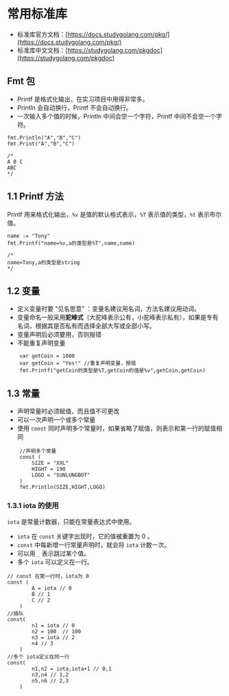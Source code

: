 # 常用标准库
- 标准库官方文档：[https://docs.studygolang.com/pkg/](https://docs.studygolang.com/pkg/)
- 标准库中文文档：[https://studygolang.com/pkgdoc](https://studygolang.com/pkgdoc)

## Fmt 包
- Printf 是格式化输出，在实习项目中用得非常多。
- Println 会自动换行，Printf 不会自动换行。
- 一次输入多个值的时候，Println 中间会空一个字符，Printf 中间不会空一个字符。

```Golang
fmt.Println("A","B","C") 
fmt.Print("A","B","C") 

/*
A B C
ABC
*/
```

## 1.1 Printf 方法
Printf 用来格式化输出，`%v` 是值的默认格式表示，`%T` 表示值的类型，`%t` 表示布尔值。

```Golang
name := "Tony"
fmt.Printf("name=%v,a的类型是%T",name,name) 

/*
name=Tony,a的类型是string
*/
```
## 1.2 变量
- 定义变量时要 “见名思意” ：变量名建议用名词，方法名建议用动词。
- 变量命名一般采用**驼峰式**（大驼峰表示公有，小驼峰表示私有），如果是专有名词，根据其是否私有而选择全部大写或全部小写。
- 变量声明后必须要用，否则报错
- 不能重复声明变量

```Golang
    var getCoin = 1000
	var getCoin = "Yes!" //重复声明变量，报错
	fmt.Printf("getCoin的类型是%T,getCoin的值是%v",getCoin,getCoin) 
```

## 1.3 常量
- 声明常量时必须赋值，而且值不可更改
- 可以一次声明一个或多个常量
- 使用 `const` 同时声明多个常量时，如果省略了赋值，则表示和第一行的赋值相同

```Golang
    //声明多个常量
    const ( 
		SIZE = "XXL"
		HIGHT = 190
		LOGO = "SUNLUNGBOT"
	)
	fmt.Println(SIZE,HIGHT,LOGO)
```
### 1.3.1 iota 的使用
`iota` 是常量计数器，只能在常量表达式中使用。

- `iota` 在 `const` 关键字出现时，它的值被重置为 0 。
- `const` 中每新增一行常量声明时，就会将 `iota` 计数一次。
- 可以用 `_` 表示跳过某个值。
- 多个 `iota` 可以定义在一行。
  

```Golang
// const 在第一行时，iota为 0
const (
		A = iota // 0
        B // 1
		C // 2
    )
//插队
const(
		n1 = iota // 0 
		n2 = 100  // 100
		n3 = iota // 2
		n4 // 3
	)
//多个 iota定义在同一行
const(
		n1,n2 = iota,iota+1 // 0,1 
		n3,n4 // 1,2
		n5,n6 // 2,3
	)
```




